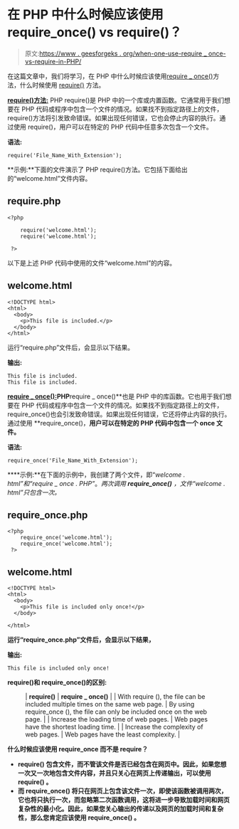 # 在 PHP 中什么时候应该使用 require_once() vs require()？

> 原文:[https://www . geesforgeks . org/when-one-use-require _ once-vs-require-in-PHP/](https://www.geeksforgeeks.org/when-should-one-use-require_once-vs-require-in-php/)

在这篇文章中，我们将学习，在 PHP 中什么时候应该使用[require _ once()](https://www.geeksforgeeks.org/php-include_once-require_once/)方法，什么时候使用 [require()](https://www.geeksforgeeks.org/php-inclusion/) 方法。

[****require()方法:****](https://www.geeksforgeeks.org/php-inclusion/) PHP require()是 PHP 中的一个库或内置函数。它通常用于我们想要在 PHP 代码或程序中包含一个文件的情况。如果找不到指定路径上的文件，require()方法将引发致命错误。如果出现任何错误，它也会停止内容的执行。通过使用 require()，用户可以在特定的 PHP 代码中任意多次包含一个文件。

**语法:**

```
require('File_Name_With_Extension');
```

**示例:**下面的文件演示了 PHP require()方法。它包括下面给出的“welcome.html”文件内容。

## require.php

```
<?php 

    require('welcome.html');
    require('welcome.html');

 ?>
```

以下是上述 PHP 代码中使用的文件“welcome.html”的内容。

## welcome.html

```
<!DOCTYPE html>
<html>
  <body>
    <p>This file is included.</p>
  </body>
</html>
```

运行“require.php”文件后，会显示以下结果。

**输出:**

```
This file is included.
This file is included.
```

[**require _ once():**](https://www.geeksforgeeks.org/php-include_once-require_once/)**PHP**require _ once()**也是 PHP 中的库函数。它也用于我们想要在 PHP 代码或程序中包含一个文件的情况。如果找不到指定路径上的文件，require_once()也会引发致命错误。如果出现任何错误，它还将停止内容的执行。通过使用 **require_once()，**用户可以在特定的 PHP 代码中包含一个 once 文件。**

****语法:****

```
require_once('File_Name_With_Extension');
```

****示例:**在下面的示例中，我创建了两个文件，即“*welcome . html”*和“*require _ once . PHP”***。**两次调用 **require_once()** ，文件*“welcome . html”*只包含一次。**

## **require_once.php**

```
<?php 
    require_once('welcome.html');   
    require_once('welcome.html');
 ?>
```

## **welcome.html**

```
<!DOCTYPE html>
<html>
  <body>
    <p>This file is included only once!</p>
  </body>

</html>
```

**运行“require_once.php”文件后，会显示以下结果，**

****输出:****

```
This file is included only once!
```

****require()和 require_once()的区别:****

<figure class="table">

| **require()** | **require _ once()** |
| With require (), the file can be included multiple times on the same web page. | By using require_once (), the file can only be included once on the web page. |
| Increase the loading time of web pages. | Web pages have the shortest loading time. |
| Increase the complexity of web pages. | Web pages have the least complexity. |

</figure>

****什么时候应该使用 require_once 而不是 require？****

*   ****require()** 包含文件，而不管该文件是否已经包含在网页中。因此，如果您想一次又一次地包含文件内容，并且只关心在网页上传递输出，可以使用 **require()** 。**
*   **而 **require_once()** 将只在网页上包含该文件一次，即使该函数被调用两次，它也将只执行一次，而忽略第二次函数调用，这将进一步导致加载时间和网页复杂性的最小化。因此，如果您关心输出的传递以及网页的加载时间和复杂性，那么您肯定应该使用 **require_once()** 。**